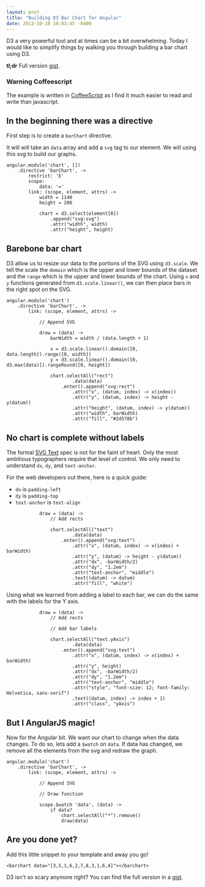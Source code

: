 ```yaml
---
layout: post
title: "Building D3 Bar Chart for Angular"
date: 2013-10-10 10:03:45 -0400
---
```


D3 a very powerful tool
and at times can be a bit overwhelming.
Today I would like to simplify things
by walking you through building a bar chart using D3.

**tl;dr** Full version [gist][gist].

### Warning Coffeescript

The example is written in [CoffeeScript][coffee] as I find it much easier to read
and write than javascript.

## In the beginning there was a directive

First step is to create a `barChart` directive.

It will will take an `data` array
and add a `svg` tag to our element.
We will using this svg to build our graphs.

```
angular.module('chart', [])
    .directive 'barChart', ->
        restrict: 'E'
        scope:
            data: '='
        link: (scope, element, attrs) ->
            width = 1140
            height = 200

            chart = d3.select(element[0])
                .append("svg:svg")
                .attr("width", width)
                .attr("height", height)
```

## Barebone bar chart

D3 allow us to resize our data
to the portions of the SVG using `d3.scale`.
We tell the scale the `domain` which is the upper and lower bounds of the dataset
and the `range` which is the upper and lower bounds of the chart.
Using `x` and `y` functions generated from `d3.scale.linear()`,
we can then place bars in the right spot on the SVG.

```
angular.module('chart')
    .directive 'barChart', ->
        link: (scope, element, attrs) ->

            // Append SVG

            draw = (data) ->
                barWidth = width / (data.length + 1)

                x = d3.scale.linear().domain([0, data.length]).range([0, width])
                y = d3.scale.linear().domain([0, d3.max(data)]).rangeRound([0, height])

                chart.selectAll("rect")
                        .data(data)
                    .enter().append("svg:rect")
                        .attr("x", (datum, index) -> x(index))
                        .attr("y", (datum, index) -> height - y(datum))
                        .attr("height", (datum, index) -> y(datum))
                        .attr("width", barWidth)
                        .attr("fill", "#2d578b")
```

## No chart is complete without labels

The formal [SVG Text][svg-spec] spec is not for the faint of heart.
Only the most ambitious typographers require that level of control.
We only need to understand `dx`, `dy`, and `text-anchor`.

For the web developers out there,
here is a quick guide:

* `dx` is `padding-left`
* `dy` is `padding-top`
* `text-anchor` is `text-align`

```
            draw = (data) ->
                // Add rects

                chart.selectAll("text")
                        .data(data)
                    .enter().append("svg:text")
                        .attr("x", (datum, index) -> x(index) + barWidth)
                        .attr("y", (datum) -> height - y(datum))
                        .attr("dx", -barWidth/2)
                        .attr("dy", "1.2em") 
                        .attr("text-anchor", "middle")
                        .text((datum) -> datum)
                        .attr("fill", "white")
```

Using what we learned from adding a label to each bar,
we can do the same with the labels for the Y axis.

```
            draw = (data) ->
                // Add rects

                // Add bar labels

                chart.selectAll("text.yAxis")
                        .data(data)
                    .enter().append("svg:text")
                        .attr("x", (datum, index) -> x(index) + barWidth)
                        .attr("y", height)
                        .attr("dx", -barWidth/2)
                        .attr("dy", "1.2em")
                        .attr("text-anchor", "middle")
                        .attr("style", "font-size: 12; font-family: Helvetica, sans-serif")
                        .text((datum, index) -> index + 1)
                        .attr("class", "yAxis")
```

## But I AngularJS magic!

Now for the Angular bit.
We want our chart to change when the data changes.
To do so,
lets add a `$watch` on `data`.
If data has changed,
we remove all the elements from the svg
and redraw the graph.

```
angular.module('chart')
    .directive 'barChart', ->
        link: (scope, element, attrs) ->

            // Append SVG

            // Draw function

            scope.$watch 'data', (data) ->
                if data?
                    chart.selectAll("*").remove()
                    draw(data)

```

## Are you done yet?

Add this little snippet to your template and away you go!

```
<barchart data="[3,5,1,6,2,7,8,3,1,6,4]"></barchart>
```

D3 isn't so scary anymore right?
You can find the full version in a [gist][gist].

[gist]: https://gist.github.com/cgarvis/71a3e2ab7ac0fe59796e
[coffee]: http://coffeescript.org/
[svg-spec]: http://www.w3.org/TR/SVG/text.html